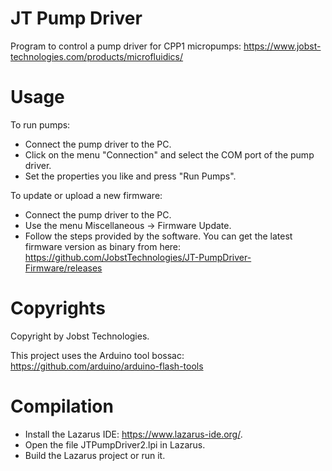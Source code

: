 # JT Pump Driver

Program to control a pump driver for CPP1 micropumps: https://www.jobst-technologies.com/products/microfluidics/

# Usage

To run pumps:
- Connect the pump driver to the PC.
- Click on the menu "Connection" and select the COM port of the pump driver.
- Set the properties you like and press "Run Pumps".

To update or upload a new firmware:
- Connect the pump driver to the PC.
- Use the menu Miscellaneous → Firmware Update.
- Follow the steps provided by the software.
You can get the latest firmware version as binary from here: https://github.com/JobstTechnologies/JT-PumpDriver-Firmware/releases

# Copyrights

Copyright by Jobst Technologies.

This project uses the Arduino tool bossac: https://github.com/arduino/arduino-flash-tools

# Compilation

- Install the Lazarus IDE: https://www.lazarus-ide.org/.
- Open the file JTPumpDriver2.lpi in Lazarus.
- Build the Lazarus project or run it.
